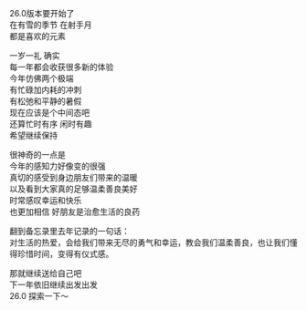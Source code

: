 26.0版本要开始了  
在有雪的季节 在射手月  
都是喜欢的元素

一岁一礼 确实  
每一年都会收获很多新的体验  
今年仿佛两个极端  
有忙碌加内耗的冲刺  
有松弛和平静的暑假  
现在应该是个中间态吧  
还算忙时有序 闲时有趣  
希望继续保持  

很神奇的一点是  
今年的感知力好像变的很强  
真切的感受到身边朋友们带来的温暖  
以及看到大家真的足够温柔善良美好  
时常感叹幸运和快乐  
也更加相信 好朋友是治愈生活的良药  

翻到备忘录里去年记录的一句话：  
对生活的热爱，会给我们带来无尽的勇气和幸运，教会我们温柔善良，也让我们懂得珍惜时间，变得有仪式感。  

那就继续送给自己吧  
下一年依旧继续出发出发  
26.0 探索一下～   
<br>
<br>
<br>
<br>
<br>
<br>

  
    
    